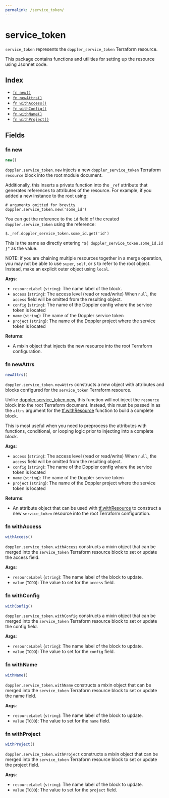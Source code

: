```yaml
---
permalink: /service_token/
---
```


# service_token

`service_token` represents the `doppler_service_token` Terraform resource.



This package contains functions and utilities for setting up the resource using Jsonnet code.


## Index

* [`fn new()`](#fn-new)
* [`fn newAttrs()`](#fn-newattrs)
* [`fn withAccess()`](#fn-withaccess)
* [`fn withConfig()`](#fn-withconfig)
* [`fn withName()`](#fn-withname)
* [`fn withProject()`](#fn-withproject)

## Fields

### fn new

```ts
new()
```


`doppler.service_token.new` injects a new `doppler_service_token` Terraform `resource`
block into the root module document.

Additionally, this inserts a private function into the `_ref` attribute that generates references to attributes of the
resource. For example, if you added a new instance to the root using:

    # arguments omitted for brevity
    doppler.service_token.new('some_id')

You can get the reference to the `id` field of the created `doppler.service_token` using the reference:

    $._ref.doppler_service_token.some_id.get('id')

This is the same as directly entering `"${ doppler_service_token.some_id.id }"` as the value.

NOTE: if you are chaining multiple resources together in a merge operation, you may not be able to use `super`, `self`,
or `$` to refer to the root object. Instead, make an explicit outer object using `local`.

**Args**:
  - `resourceLabel` (`string`): The name label of the block.
  - `access` (`string`): The access level (read or read/write) When `null`, the `access` field will be omitted from the resulting object.
  - `config` (`string`): The name of the Doppler config where the service token is located
  - `name` (`string`): The name of the Doppler service token
  - `project` (`string`): The name of the Doppler project where the service token is located

**Returns**:
- A mixin object that injects the new resource into the root Terraform configuration.


### fn newAttrs

```ts
newAttrs()
```


`doppler.service_token.newAttrs` constructs a new object with attributes and blocks configured for the `service_token`
Terraform resource.

Unlike [doppler.service_token.new](#fn-servicetokennew), this function will not inject the `resource`
block into the root Terraform document. Instead, this must be passed in as the `attrs` argument for the
[tf.withResource](https://github.com/tf-libsonnet/core/tree/main/docs#fn-withresource) function to build a complete block.

This is most useful when you need to preprocess the attributes with functions, conditional, or looping logic prior to
injecting into a complete block.

**Args**:
  - `access` (`string`): The access level (read or read/write) When `null`, the `access` field will be omitted from the resulting object.
  - `config` (`string`): The name of the Doppler config where the service token is located
  - `name` (`string`): The name of the Doppler service token
  - `project` (`string`): The name of the Doppler project where the service token is located

**Returns**:
  - An attribute object that can be used with [tf.withResource](https://github.com/tf-libsonnet/core/tree/main/docs#fn-withresource) to construct a new `service_token` resource into the root Terraform configuration.


### fn withAccess

```ts
withAccess()
```

`doppler.service_token.withAccess` constructs a mixin object that can be merged into the `service_token`
Terraform resource block to set or update the access field.



**Args**:
  - `resourceLabel` (`string`): The name label of the block to update.
  - `value` (`TODO`): The value to set for the `access` field.


### fn withConfig

```ts
withConfig()
```

`doppler.service_token.withConfig` constructs a mixin object that can be merged into the `service_token`
Terraform resource block to set or update the config field.



**Args**:
  - `resourceLabel` (`string`): The name label of the block to update.
  - `value` (`TODO`): The value to set for the `config` field.


### fn withName

```ts
withName()
```

`doppler.service_token.withName` constructs a mixin object that can be merged into the `service_token`
Terraform resource block to set or update the name field.



**Args**:
  - `resourceLabel` (`string`): The name label of the block to update.
  - `value` (`TODO`): The value to set for the `name` field.


### fn withProject

```ts
withProject()
```

`doppler.service_token.withProject` constructs a mixin object that can be merged into the `service_token`
Terraform resource block to set or update the project field.



**Args**:
  - `resourceLabel` (`string`): The name label of the block to update.
  - `value` (`TODO`): The value to set for the `project` field.
